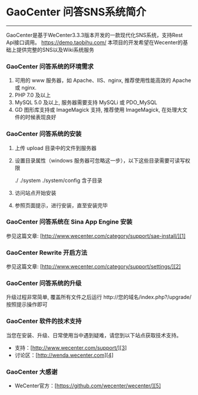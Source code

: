 # GaoCenter 问答SNS系统简介

---

GaoCenter是基于WeCenter3.3.3版本开发的一款现代化SNS系统，支持Rest Api接口调用。 https://demo.taobihu.com/ 本项目的开发希望在Wecenter的基础上提供完整的SNS以及Wiki系统服务

### GaoCenter 问答系统的环境需求

 1. 可用的 www 服务器，如 Apache、IIS、nginx, 推荐使用性能高效的 Apache 或 nginx.
 2. PHP 7.0 及以上
 3. MySQL 5.0 及以上, 服务器需要支持 MySQLi 或 PDO_MySQL
 4. GD 图形库支持或 ImageMagick 支持, 推荐使用 ImageMagick, 在处理大文件的时候表现良好

### GaoCenter 问答系统的安装

 1. 上传 upload 目录中的文件到服务器
 2. 设置目录属性（windows 服务器可忽略这一步），以下这些目录需要可读写权限

    ./
    ./system
    ./system/config 含子目录

 3. 访问站点开始安装
 4. 参照页面提示，进行安装，直至安装完毕

### GaoCenter 问答系统在 Sina App Engine 安装

参见这篇文章: [http://www.wecenter.com/category/support/sae-install/][1]

### GaoCenter Rewrite 开启方法

参见这篇文章: [http://www.wecenter.com/category/support/settings/][2]

### GaoCenter 问答系统的升级

升级过程非常简单, 覆盖所有文件之后运行 http://您的域名/index.php?/upgrade/ 按照提示操作即可

### GaoCenter 软件的技术支持

当您在安装、升级、日常使用当中遇到疑难，请您到以下站点获取技术支持。

 - 支持：[http://www.wecenter.com/support/][3]
 - 讨论区：[http://wenda.wecenter.com][4]

### GaoCenter 大感谢

- WeCenter官方：[https://github.com/wecenter/wecenter/][5]
 
[1]: http://www.wecenter.com/category/support/sae-install/
[2]: http://www.wecenter.com/category/support/settings/
[3]: http://www.wecenter.com/support/
[4]: http://wenda.wecenter.com
[5]: https://github.com/wecenter/wecenter/

